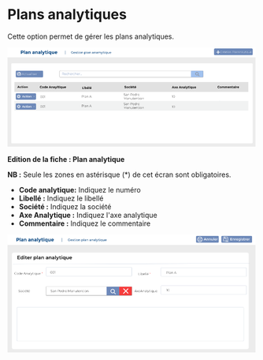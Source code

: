 # Plans analytiques

Cette option permet de gérer les plans analytiques.

![](../../../.gitbook/assets/PA-home.PNG)

**Edition de la fiche : Plan analytique**

**NB :** Seule les zones en astérisque (\*) de cet écran sont obligatoires.

* **Code analytique:** Indiquez le numéro
* **Libellé :** Indiquez le libellé
* **Société :** Indiquez la société&#x20;
* **Axe Analytique :** Indiquez l'axe  analytique
* **Commentaire :** Indiquez le commentaire

![](../../../.gitbook/assets/PA-edite.PNG)
